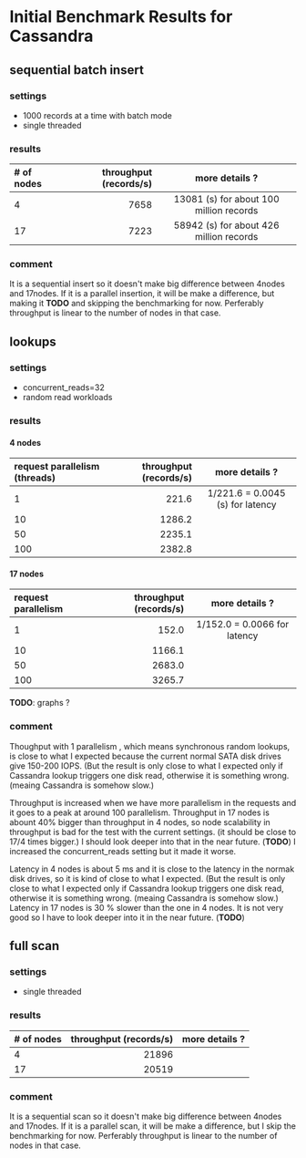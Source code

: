 # Initial Benchmark Results for Cassandra

## sequential batch insert

### settings

- 1000 records at a time with batch mode
- single threaded

### results

| # of nodes | throughput (records/s) | more details ? |
|:-----------|------------:|:------------:|
| 4 | 7658 | 13081 (s) for about 100 million records |
| 17 | 7223 | 58942 (s) for about 426 million records |


### comment

It is a sequential insert so it doesn't make big difference between 4nodes and 17nodes.
If it is a parallel insertion, it will be make a difference, but making it **TODO** and skipping the benchmarking for now.
Perferably throughput is linear to the number of nodes in that case.


## lookups

### settings

- concurrent_reads=32
- random read workloads 

### results

#### 4 nodes

| request parallelism (threads) | throughput (records/s) | more details ? |
|:-----------|------------:|:------------:|
| 1 | 221.6 | 1/221.6 = 0.0045 (s) for latency |
| 10 | 1286.2 |  |
| 50 | 2235.1 |  |
| 100 | 2382.8 |  |

#### 17 nodes

| request parallelism | throughput (records/s) | more details ? |
|:-----------|------------:|:------------:|
| 1 | 152.0 | 1/152.0 = 0.0066 for latency |
| 10 | 1166.1 |  |
| 50 | 2683.0 |  |
| 100 | 3265.7 |  |

**TODO**: graphs ?

### comment

Thoughput with 1 parallelism , which means synchronous random lookups, is close to what I expected because the current normal SATA disk drives give 150-200 IOPS.
(But the result is only close to what I expected only if Cassandra lookup triggers one disk read, otherwise it is something wrong. (meaing Cassandra is somehow slow.)

Throughput is increased when we have more parallelism in the requests and it goes to a peak at around 100 parallelism.
Throughput in 17 nodes is abount 40% bigger than throughput in 4 nodes, so node scalability in throughput is bad for the test with the current settings. (it should be close to 17/4 times bigger.) 
I should look deeper into that in the near future. (**TODO**)
I increased the concurrent_reads setting but it made it worse.

Latency in 4 nodes is about 5 ms and it is close to the latency in the normak disk drives, so it is kind of close to what I expected.
(But the result is only close to what I expected only if Cassandra lookup triggers one disk read, otherwise it is something wrong. (meaing Cassandra is somehow slow.)
Latency in 17 nodes is 30 % slower than the one in 4 nodes. It is not very good so I have to look deeper into it in the near future. (**TODO**)


## full scan

### settings

- single threaded

### results

| # of nodes | throughput (records/s) | more details ? |
|:-----------|------------:|:------------:|
| 4 | 21896 | |
| 17 | 20519 | |


### comment

It is a sequential scan so it doesn't make big difference between 4nodes and 17nodes.
If it is a parallel scan, it will be make a difference, but I skip the benchmarking for now.
Perferably throughput is linear to the number of nodes in that case.
